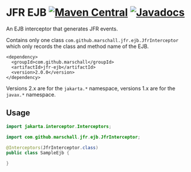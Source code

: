 JFR EJB [![Maven Central](https://maven-badges.herokuapp.com/maven-central/com.github.marschall/jfr-ejb/badge.svg)](https://maven-badges.herokuapp.com/maven-central/com.github.marschall/jfr-ejb) [![Javadocs](https://www.javadoc.io/badge/com.github.marschall/jfr-ejb.svg)](https://www.javadoc.io/doc/com.github.marschall/jfr-ejb)
=======

An EJB interceptor that generates JFR events.

Contains only one class `com.github.marschall.jfr.ejb.JfrInterceptor` which only records the class and method name of the EJB.

```
<dependency>
  <groupId>com.github.marschall</groupId>
  <artifactId>jfr-ejb</artifactId>
  <version>2.0.0</version>
</dependency>
```

Versions 2.x are for the `jakarta.*` namespace, versions 1.x are for the `javax.*` namespace.

Usage
-----

```java
import jakarta.interceptor.Interceptors;

import com.github.marschall.jfr.ejb.JfrInterceptor;

@Interceptors(JfrInterceptor.class)
public class SampleEjb {

}
```
